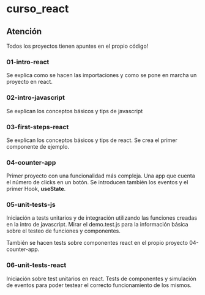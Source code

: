 # curso_react

## Atención

Todos los proyectos tienen apuntes en el propio código!

### 01-intro-react

Se explica como se hacen las importaciones y como se pone en marcha un proyecto en react.

### 02-intro-javascript

Se explican los conceptos básicos y tips de javascript

### 03-first-steps-react

Se explican los conceptos básicos y tips de react. Se crea el primer componente de ejemplo.

### 04-counter-app

Primer proyecto con una funcionalidad más compleja. Una app que cuenta el número de clicks en un botón. Se introducen también los eventos y el primer Hook, __useState__.

### 05-unit-tests-js

Iniciación a tests unitarios y de integración utilizando las funciones creadas en la intro de javascript. Mirar el demo.test.js para la información básica sobre el testeo de funciones y componentes.

También se hacen tests sobre componentes react en el propio proyecto 04-counter-app.

### 06-unit-tests-react

Iniciación sobre test unitarios en react. Tests de componentes y simulación de eventos para poder testear el correcto funcionamiento de los mismos.
